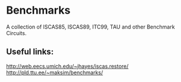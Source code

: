 # Benchmarks
A collection of ISCAS85, ISCAS89, ITC99, TAU and other Benchmark Circuits.


## Useful links:
http://web.eecs.umich.edu/~jhayes/iscas.restore/  
http://pld.ttu.ee/~maksim/benchmarks/
